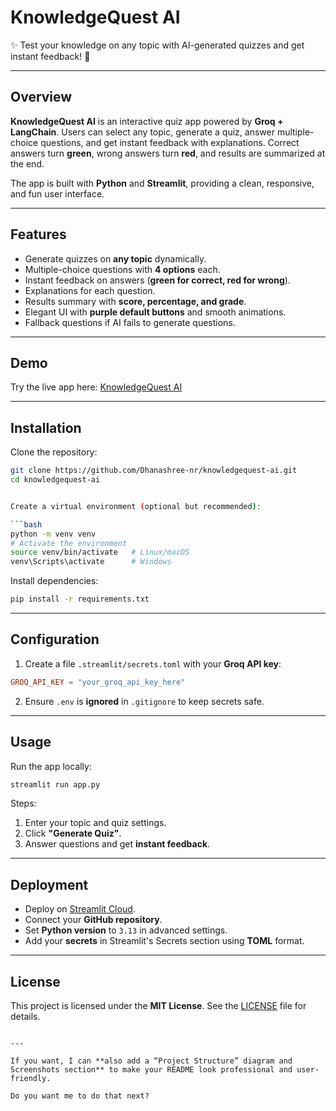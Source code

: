 # KnowledgeQuest AI
✨ Test your knowledge on any topic with AI-generated quizzes and get instant feedback! 🚀

---

## Overview
**KnowledgeQuest AI** is an interactive quiz app powered by **Groq + LangChain**. Users can select any topic, generate a quiz, answer multiple-choice questions, and get instant feedback with explanations. Correct answers turn **green**, wrong answers turn **red**, and results are summarized at the end.

The app is built with **Python** and **Streamlit**, providing a clean, responsive, and fun user interface.

---

## Features
- Generate quizzes on **any topic** dynamically.
- Multiple-choice questions with **4 options** each.
- Instant feedback on answers (**green for correct, red for wrong**).
- Explanations for each question.
- Results summary with **score, percentage, and grade**.
- Elegant UI with **purple default buttons** and smooth animations.
- Fallback questions if AI fails to generate questions.

---

## Demo
Try the live app here: [KnowledgeQuest AI](https://knowledgequest-ai-tsvwydecujwsmynxda8okh.streamlit.app)

---

## Installation
Clone the repository:  
```bash
git clone https://github.com/Dhanashree-nr/knowledgequest-ai.git
cd knowledgequest-ai


Create a virtual environment (optional but recommended):

```bash
python -m venv venv
# Activate the environment
source venv/bin/activate   # Linux/macOS
venv\Scripts\activate      # Windows
```

Install dependencies:

```bash
pip install -r requirements.txt
```

---

## Configuration

1. Create a file `.streamlit/secrets.toml` with your **Groq API key**:

```toml
GROQ_API_KEY = "your_groq_api_key_here"
```

2. Ensure `.env` is **ignored** in `.gitignore` to keep secrets safe.

---

## Usage

Run the app locally:

```bash
streamlit run app.py
```

Steps:

1. Enter your topic and quiz settings.
2. Click **"Generate Quiz"**.
3. Answer questions and get **instant feedback**.

---

## Deployment

* Deploy on [Streamlit Cloud](https://streamlit.io/cloud).
* Connect your **GitHub repository**.
* Set **Python version** to `3.13` in advanced settings.
* Add your **secrets** in Streamlit's Secrets section using **TOML** format.

---

## License

This project is licensed under the **MIT License**.
See the [LICENSE](LICENSE) file for details.

```

---

If you want, I can **also add a “Project Structure” diagram and Screenshots section** to make your README look professional and user-friendly.  

Do you want me to do that next?
```
